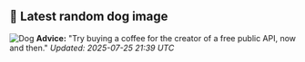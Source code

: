 ## 🐶 Latest random dog image
![Dog](https://images.dog.ceo/breeds/spaniel-welsh/n02102177_4294.jpg)
**Advice:** "Try buying a coffee for the creator of a free public API, now and then."
*Updated: 2025-07-25 21:39 UTC*
